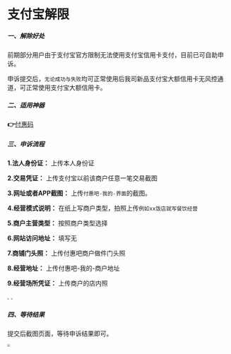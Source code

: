 # 支付宝解限

##### 一、解除好处

前期部分用户由于支付宝官方限制无法使用支付宝信用卡支付，目前已可自助申诉。

申诉提交后，`无论成功与失败`均可正常使用后我司新品支付宝大额信用卡无风控通道，可正常使用支付宝大额信用卡。

##### 二、适用神器

**👉**[付惠码](https://wiki.zjkmkj.com/#/tool/fhm)

##### 三、申诉流程

**1.法人身份证：** 上传本人身份证

**2.交易凭证：** 上传支付宝以前该商户任意一笔交易截图

**3.网址或者APP截图：** 上传`付惠吧-我的-界面`的截图。

**4.经营模式说明：** 在纸上写商户类型，拍照上传`例如xx饭店就写餐饮经营`

**5.商户主营类型：** 按照商户类型选择

**6.网站访问地址：** 填写无

**7.商铺门头照：** 上传付惠吧商户做件门头照

**8.经营地址：** 上传付惠吧-我的-商户地址

**9.经营场所凭证：** 上传商户的店内照

<img src="https://cos.zjkmkj.com/media/2024/08/20/7c6da90743778b639452aa26eb88c072-2.webp" style="zoom:25%;" />

<img src="https://cos.zjkmkj.com/media/2024/08/20/bb69a0c0ccc554c9a550f09d04058e02-2.webp" style="zoom:25%;" />

##### 四、等待结果

提交后截图页面，等待申诉结果即可。

<img src="https://cos.zjkmkj.com/media/2024/08/20/62ed34bd09ffa664128d1d795f8ede5e-2.webp" style="zoom:35%;" />
